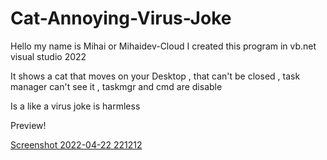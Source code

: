 # Cat-Annoying-Virus-Joke


Hello my name is Mihai or Mihaidev-Cloud I created this program in vb.net visual studio 2022 

It shows a cat that moves on  your Desktop , that can't be closed , task manager can't see it , taskmgr and cmd are disable

Is a like a virus joke is harmless

Preview!

[Screenshot 2022-04-22 221212](https://user-images.githubusercontent.com/69433258/164779159-4d60e4af-0147-4c0d-b4e5-bd90f30bf9e7.png)

